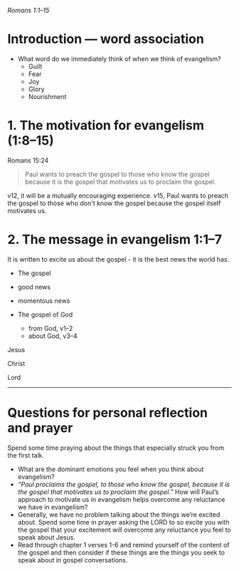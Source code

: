 *Romans 1:1–15*
# Introduction — word association
- What word do we immediately think of when we think of evangelism?
    - Guilt
    - Fear
    - Joy
    - Glory
    - Nourishment
# 1. The motivation for evangelism (1:8–15)

Romans 15:24

> Paul wants to preach the gospel to those who know the gospel because it is the gospel that motivates us to proclaim the gospel.

v12, it will be a mutually encouraging experience. v15, Paul wants to preach the gospel to those who don't know the gospel because the gospel itself motivates us.
# 2. The message in evangelism 1:1–7
It is written to excite us about the gospel - it is the best news the world has.

- The gospel
- good news
- momentous news

- The gospel of God
    - ​from God, v1–2
    - about God, v3–4

Jesus

Christ

Lord

----
# Questions for personal reflection and prayer

Spend some time praying about the things that especially struck you from the first talk.

- What are the dominant emotions you feel when you think about evangelism?
- *“Paul proclaims the gospel, to those who know the gospel, because it is the gospel that motivates us to proclaim the gospel.”* How will Paul’s approach to motivate us in evangelism helps overcome any reluctance we have in evangelism?
- Generally, we have no problem talking about the things we’re excited about. Spend some time in prayer asking the LORD to so excite you with the gospel that your excitement will overcome any reluctance you feel to speak about Jesus.
- Read through chapter 1 verses 1-6 and remind yourself of the content of the gospel and then consider if these things are the things you seek to speak about in gospel conversations.